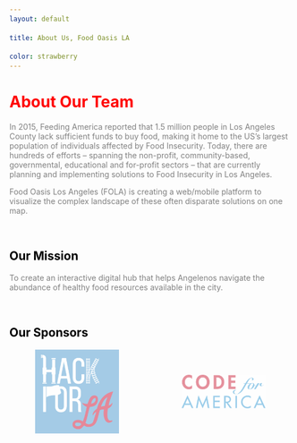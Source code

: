 ```yaml
---
layout: default

title: About Us, Food Oasis LA

color: strawberry
---
```


<style>
	a img {
		opacity: 0.5;
		transition: all 0.2s;
	}

	a img:hover {
		opacity:1;
	}

	h1 {
		color: red;
	}

	h2 {
		color: black;
	}

	body {
		color: gray;
	}


</style>


# About Our Team

In 2015, Feeding America reported that 1.5 million people in Los Angeles County lack sufficient funds to buy food, making it home to the US’s largest population of individuals affected by Food Insecurity. Today, there are hundreds of efforts – spanning the non-profit, community-based, governmental, educational and for-profit sectors – that are currently planning and implementing solutions to Food Insecurity in Los Angeles. 

Food Oasis Los Angeles (FOLA) is creating a web/mobile platform to visualize the complex landscape of these often disparate solutions on one map.

<br />

## Our Mission

To create an interactive digital hub that helps Angelenos navigate the abundance of healthy food resources available in the city.

<br />

## Our Sponsors
<div style="display:flex; justify-content:space-around; align-items:center;">
	<a href="http://www.hackforla.org/"><img src="/assets/images/hackforla.png" style="width:150px; padding-right:10px; " /></a>
	<a href="http://www.codeforamerica.org"><img src="/assets/images/codeforamerica.png" style="width:150px; padding-left:10px; " /></a>
</div>